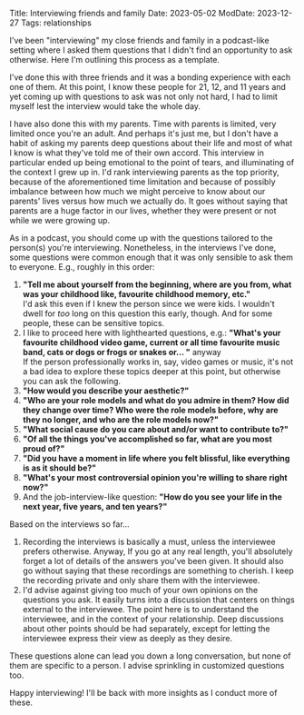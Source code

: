 Title: Interviewing friends and family
Date: 2023-05-02
ModDate: 2023-12-27
Tags: relationships

I've been "interviewing" my close friends and family in a podcast-like setting where I asked them questions that I didn't find an opportunity to ask otherwise. Here I'm outlining this process as a template.

I've done this with three friends and it was a bonding experience with each one of them. At this point, I know these people for 21, 12, and 11 years and yet coming up with questions to ask was not only not hard, I had to limit myself lest the interview would take the whole day.

I have also done this with my parents. Time with parents is limited, very limited once you're an adult. And perhaps it's just me, but I don't have a habit of asking my parents deep questions about their life and most of what I know is what they've told me of their own accord. This interview in particular ended up being emotional to the point of tears, and illuminating of the context I grew up in. I'd rank interviewing parents as the top priority, because of the aforementioned time limitation and because of possibly imbalance between how much we might perceive to know about our parents' lives versus how much we actually do. It goes without saying that parents are a huge factor in our lives, whether they were present or not while we were growing up.

As in a podcast, you should come up with the questions tailored to the person(s) you're interviewing. Nonetheless, in the interviews I've done, some questions were common enough that it was only sensible to ask them to everyone. E.g., roughly in this order:  
1. **"Tell me about yourself from the beginning, where are you from, what was your childhood like, favourite childhood memory, etc."**  
I'd ask this even if I knew the person since we were kids. I wouldn't dwell for _too_ long on this question this early, though. And for some people, these can be sensitive topics.  
2. I like to proceed here with lighthearted questions, e.g.: **"What's your favourite childhood video game, current or all time favourite music band, cats or dogs or frogs or snakes or... "** anyway  
If the person professionally works in, say, video games or music, it's not a bad idea to explore these topics deeper at this point, but otherwise you can ask the following.  
3. **"How would you describe your aesthetic?"**  
4. **"Who are your role models and what do you admire in them? How did they change over time? Who were the role models before, why are they no longer, and who are the role models now?"**  
5. **"What social cause do you care about and/or want to contribute to?"**  
6. **"Of all the things you've accomplished so far, what are you most proud of?"**  
7. **"Did you have a moment in life where you felt blissful, like everything is as it should be?"**  
8. **"What's your most controversial opinion you're willing to share right now?"**  
9. And the job-interview-like question: **"How do you see your life in the next year, five years, and ten years?"**

Based on the interviews so far...  
1. Recording the interviews is basically a must, unless the interviewee prefers otherwise. Anyway, If you go at any real length, you'll absolutely forget a lot of details of the answers you've been given. It should also go without saying that these recordings are something to cherish. I keep the recording private and only share them with the interviewee.  
2. I'd advise against giving too much of your own opinions on the questions you ask. It easily turns into a discussion that centers on things external to the interviewee. The point here is to understand the interviewee, and in the context of your relationship. Deep discussions about other points should be had separately, except for letting the interviewee express their view as deeply as they desire.

These questions alone can lead you down a long conversation, but none of them are specific to a person. I advise sprinkling in customized questions too.

Happy interviewing! I'll be back with more insights as I conduct more of these.
